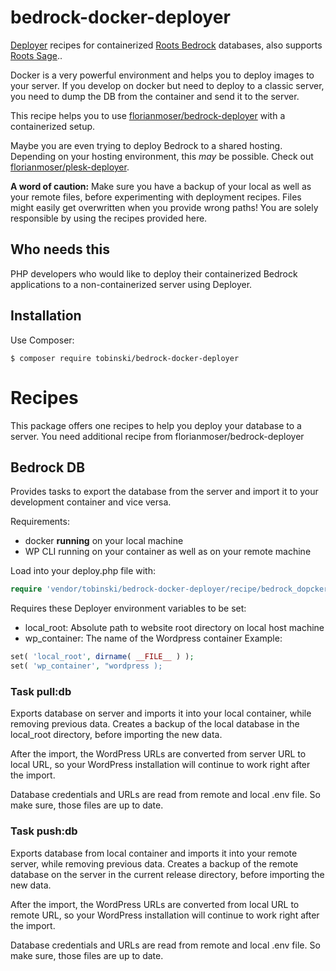 # bedrock-docker-deployer
[Deployer](https://deployer.org/) recipes for containerized [Roots Bedrock](https://roots.io/bedrock/) databases, also supports [Roots Sage](https://roots.io/sage/)..

Docker is a very powerful environment and helps you to deploy images to your server. If you develop on docker but need to deploy to a classic server, you need to dump the DB from the container and send it to the server.   

This recipe helps you to use [florianmoser/bedrock-deployer](https://github.com/FlorianMoser/bedrock-deployer) with a containerized setup.

Maybe you are even trying to deploy Bedrock to a shared hosting. Depending on your hosting environment, this *may* be possible. Check out [florianmoser/plesk-deployer](https://github.com/FlorianMoser/plesk-deployer).

**A word of caution:** Make sure you have a backup of your local as well as your remote files, before experimenting with deployment recipes. Files might easily get overwritten when you provide wrong paths! You are solely responsible by using the recipes provided here.

## Who needs this
PHP developers who would like to deploy their containerized Bedrock applications to a non-containerized server using Deployer.

## Installation
Use Composer:

````
$ composer require tobinski/bedrock-docker-deployer
````

# Recipes
This package offers one recipes to help you deploy your database to a server. You need additional recipe from florianmoser/bedrock-deployer

## Bedrock DB
Provides tasks to export the database from the server and import it to your development container and vice versa.

Requirements:

- docker **running** on your local machine 
- WP CLI running on your container as well as on your remote machine

Load into your deploy.php file with:

````php
require 'vendor/tobinski/bedrock-docker-deployer/recipe/bedrock_dopcker_db.php';
````

Requires these Deployer environment variables to be set:

- local_root: Absolute path to website root directory on local host machine
- wp_container: The name of the Wordpress container
Example:

````php
set( 'local_root', dirname( __FILE__ ) );
set( 'wp_container', "wordpress );
````

### Task pull:db
Exports database on server and imports it into your local container, while removing previous data. Creates a backup of the local database in the local_root directory, before importing the new data.

After the import, the WordPress URLs are converted from server URL to local URL, so your WordPress installation will continue to work right after the import.

Database credentials and URLs are read from remote and local .env file. So make sure, those files are up to date.

### Task push:db
Exports database from local container and imports it into your remote server, while removing previous data. Creates a backup of the remote database on the server in the current release directory, before importing the new data.

After the import, the WordPress URLs are converted from local URL to remote URL, so your WordPress installation will continue to work right after the import.

Database credentials and URLs are read from remote and local .env file. So make sure, those files are up to date.
